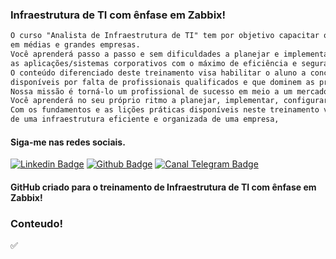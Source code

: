 ### Infraestrutura de TI com ênfase em Zabbix!
```diff
O curso "Analista de Infraestrutura de TI" tem por objetivo capacitar o aluno a dominar os principais recursos utilizados
em médias e grandes empresas.
Você aprenderá passo a passo e sem dificuldades a planejar e implementar, do zero, uma estrutura completa para executar 
as aplicações/sistemas corporativos com o máximo de eficiência e segurança.
O conteúdo diferenciado deste treinamento visa habilitar o aluno a concorrer a diversas vagas de emprego que estão 
disponíveis por falta de profissionais qualificados e que dominem as principais soluções de infraestrutura.
Nossa missão é torná-lo um profissional de sucesso em meio a um mercado carente de mão de obra qualificada.
Você aprenderá no seu próprio ritmo a planejar, implementar, configurar, administrar e monitorar uma inteira infraestrutura.
Com os fundamentos e as lições práticas disponíveis neste treinamento você dominará todas as etapas envolvidas na criação 
de uma infraestrutura eficiente e organizada de uma empresa, 
```

#### Siga-me nas redes sociais.
[![Linkedin Badge](https://img.shields.io/badge/-LinkedIn-407bff?style=flat-square&labelColor=407bff&logo=Linkedin&logoColor=white&link=https://www.linkedin.com/company/infraestrutura-de-ti-com-%C3%AAnfase-em-zabbix/)](https://www.linkedin.com/company/infraestrutura-de-ti-com-%C3%AAnfase-em-zabbix/) [![Github Badge](https://img.shields.io/badge/-Github-407bff?style=flat-square&labelColor=407bff&logo=Github&logoColor=white&link=https://github.com/treinamentos2mti)](https://github.com/treinamentos2mti) [![Canal Telegram Badge](https://img.shields.io/badge/Telegram-2CA5E0?style=flat-square&labelColor=407bff&logo=Telegram&logoColor=white&link=https://t.me/+VX1MrWlXIreS3d91)](https://t.me/+VX1MrWlXIreS3d91)

#### GitHub criado para o treinamento de Infraestrutura de TI com ênfase em Zabbix!

### Conteudo!
✅


